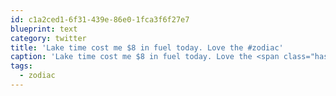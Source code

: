 ```yaml
---
id: c1a2ced1-6f31-439e-86e0-1fca3f6f27e7
blueprint: text
category: twitter
title: 'Lake time cost me $8 in fuel today. Love the #zodiac'
caption: 'Lake time cost me $8 in fuel today. Love the <span class="hashtag hashtag_local">#<a href="http://tweettemp.darylchymko.ca/?tag=zodiac">zodiac</a>'
tags:
  - zodiac
---
```

